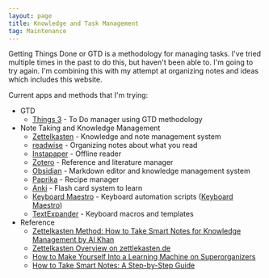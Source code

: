 ```yaml
---
layout: page
title: Knowledge and Task Management
tag: Maintenance
---
```

Getting Things Done or GTD is a methodology for managing tasks. I've tried multiple times in the past to do this, but haven't been able to. I'm going to try again. I'm combining this with my attempt at organizing notes and ideas which includes this website.

Current apps and methods that I'm trying:

- GTD
	-  [Things 3](https://apps.apple.com/us/app/things-3/id904237743) - To Do manager using GTD methodology
- Note Taking and Knowledge Management
	- [Zettelkasten](https://en.wikipedia.org/wiki/Zettelkasten) - Knowledge and note management system
	- [readwise](https://readwise.io/) - Organizing notes about what you read
	- [Instapaper](https://www.instapaper.com/) - Offline reader
	- [Zotero](https://www.zotero.org/) - Reference and literature manager
	- [Obsidian](https://obsidian.md/) - Markdown editor and knowledge management system
	- [Paprika](https://www.paprikaapp.com/) - Recipe manager
	- [Anki](https://ankiweb.net/) - Flash card system to learn
	- [Keyboard Maestro](https://www.keyboardmaestro.com/main/) - Keyboard automation scripts ([Keyboard Maestro](https://wiki.keyboardmaestro.com/Home_Page))
	- [TextExpander](https://textexpander.com/) - Keyboard macros and templates
- Reference
	- [Zettelkasten Method: How to Take Smart Notes for Knowledge Management by Al Khan](https://leananki.com/zettelkasten-method-smart-notes/)
	- [Zettelkasten Overview on zettlekasten.de](https://zettelkasten.de/posts/overview/)
	- [How to Make Yourself Into a Learning Machine on Superorganizers](https://superorganizers.substack.com/p/how-to-build-a-learning-machine)
	- [How to Take Smart Notes: A Step-by-Step Guide](https://www.nateliason.com/blog/smart-notes)